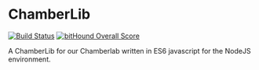 # ChamberLib

[![Build Status](https://travis-ci.org/dasantonym/node-chamberlib.svg?branch=master)](https://travis-ci.org/dasantonym/node-chamberlib) [![bitHound Overall Score](https://www.bithound.io/github/dasantonym/node-chamberlib/badges/score.svg)](https://www.bithound.io/github/dasantonym/node-chamberlib)

A ChamberLib for our Chamberlab written in ES6 javascript for the NodeJS environment.
